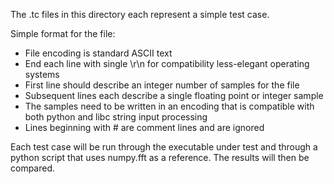 The .tc files in this directory each represent a simple test case.

Simple format for the file:
- File encoding is standard ASCII text
- End each line with single \r\n for compatibility less-elegant operating
  systems
- First line should describe an integer number of samples for the file
- Subsequent lines each describe a single floating point or integer sample
- The samples need to be written in an encoding that is compatible with both
  python and libc string input processing
- Lines beginning with # are comment lines and are ignored

Each test case will be run through the executable under test and through a
python script that uses numpy.fft as a reference. The results will then be
compared.

